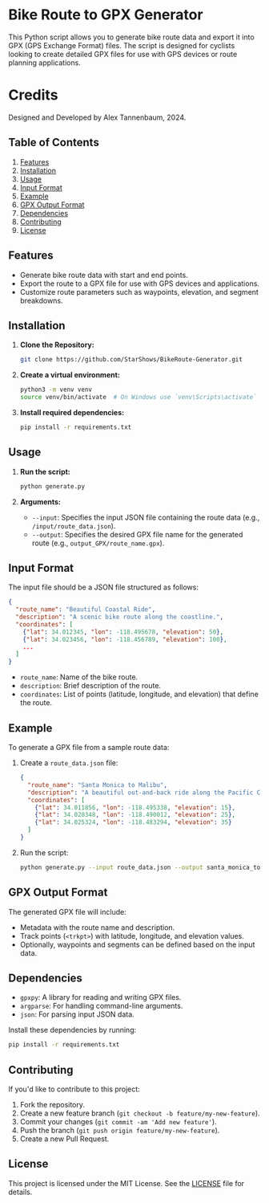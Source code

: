 # Bike Route to GPX Generator

This Python script allows you to generate bike route data and export it into GPX (GPS Exchange Format) files. The script is designed for cyclists looking to create detailed GPX files for use with GPS devices or route planning applications.

# Credits
Designed and Developed by Alex Tannenbaum, 2024.

## Table of Contents

1. [Features](#features)
2. [Installation](#installation)
3. [Usage](#usage)
4. [Input Format](#input-format)
5. [Example](#example)
6. [GPX Output Format](#gpx-output-format)
7. [Dependencies](#dependencies)
8. [Contributing](#contributing)
9. [License](#license)

## Features

- Generate bike route data with start and end points.
- Export the route to a GPX file for use with GPS devices and applications.
- Customize route parameters such as waypoints, elevation, and segment breakdowns.

## Installation

1. **Clone the Repository:**

   ```bash
   git clone https://github.com/StarShows/BikeRoute-Generator.git
   ```

2. **Create a virtual environment:**

   ```bash
   python3 -m venv venv
   source venv/bin/activate  # On Windows use `venv\Scripts\activate`
   ```

3. **Install required dependencies:**

   ```bash
   pip install -r requirements.txt
   ```

## Usage

1. **Run the script:**

   ```bash
   python generate.py
   ```

2. **Arguments:**

   - `--input`: Specifies the input JSON file containing the route data (e.g., `/input/route_data.json`).
   - `--output`: Specifies the desired GPX file name for the generated route (e.g., `output_GPX/route_name.gpx`).

## Input Format

The input file should be a JSON file structured as follows:

```json
{
  "route_name": "Beautiful Coastal Ride",
  "description": "A scenic bike route along the coastline.",
  "coordinates": [
    {"lat": 34.012345, "lon": -118.495678, "elevation": 50},
    {"lat": 34.023456, "lon": -118.456789, "elevation": 100},
    ...
  ]
}
```

- `route_name`: Name of the bike route.
- `description`: Brief description of the route.
- `coordinates`: List of points (latitude, longitude, and elevation) that define the route.

## Example

To generate a GPX file from a sample route data:

1. Create a `route_data.json` file:

    ```json
    {
      "route_name": "Santa Monica to Malibu",
      "description": "A beautiful out-and-back ride along the Pacific Coast Highway.",
      "coordinates": [
        {"lat": 34.011856, "lon": -118.495338, "elevation": 15},
        {"lat": 34.020348, "lon": -118.490012, "elevation": 25},
        {"lat": 34.025324, "lon": -118.483294, "elevation": 35}
      ]
    }
    ```

2. Run the script:

    ```bash
    python generate.py --input route_data.json --output santa_monica_to_malibu.gpx
    ```

## GPX Output Format

The generated GPX file will include:

- Metadata with the route name and description.
- Track points (`<trkpt>`) with latitude, longitude, and elevation values.
- Optionally, waypoints and segments can be defined based on the input data.

## Dependencies

- `gpxpy`: A library for reading and writing GPX files.
- `argparse`: For handling command-line arguments.
- `json`: For parsing input JSON data.

Install these dependencies by running:

```bash
pip install -r requirements.txt
```

## Contributing

If you'd like to contribute to this project:

1. Fork the repository.
2. Create a new feature branch (`git checkout -b feature/my-new-feature`).
3. Commit your changes (`git commit -am 'Add new feature'`).
4. Push the branch (`git push origin feature/my-new-feature`).
5. Create a new Pull Request.

## License

This project is licensed under the MIT License. See the [LICENSE](LICENSE) file for details.